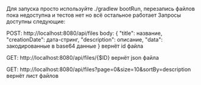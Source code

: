Для запуска просто используйте ./gradlew bootRun, перезапись файлов пока недоступна и тестов нет но всё остальное работает
Запросы доступны следующие:

POST:
http://localhost:8080/api/files
body:
{
  "title": название,
  "creationDate": дата-стринг,
  "description": описание,
  "data": закодированные в base64 данные
}
вернёт id файла

GET:
http://localhost:8080/api/files/{$ID}
вернёт json файла

GET:
http://localhost:8080/api/files?page=0&size=10&sortBy=description
вернёт лист файлов